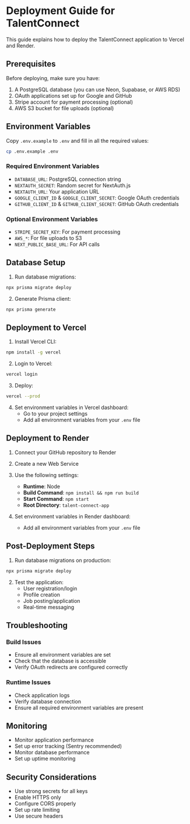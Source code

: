 # Deployment Guide for TalentConnect

This guide explains how to deploy the TalentConnect application to Vercel and Render.

## Prerequisites

Before deploying, make sure you have:

1. A PostgreSQL database (you can use Neon, Supabase, or AWS RDS)
2. OAuth applications set up for Google and GitHub
3. Stripe account for payment processing (optional)
4. AWS S3 bucket for file uploads (optional)

## Environment Variables

Copy `.env.example` to `.env` and fill in all the required values:

```bash
cp .env.example .env
```

### Required Environment Variables

- `DATABASE_URL`: PostgreSQL connection string
- `NEXTAUTH_SECRET`: Random secret for NextAuth.js
- `NEXTAUTH_URL`: Your application URL
- `GOOGLE_CLIENT_ID` & `GOOGLE_CLIENT_SECRET`: Google OAuth credentials
- `GITHUB_CLIENT_ID` & `GITHUB_CLIENT_SECRET`: GitHub OAuth credentials

### Optional Environment Variables

- `STRIPE_SECRET_KEY`: For payment processing
- `AWS_*`: For file uploads to S3
- `NEXT_PUBLIC_BASE_URL`: For API calls

## Database Setup

1. Run database migrations:
```bash
npx prisma migrate deploy
```

2. Generate Prisma client:
```bash
npx prisma generate
```

## Deployment to Vercel

1. Install Vercel CLI:
```bash
npm install -g vercel
```

2. Login to Vercel:
```bash
vercel login
```

3. Deploy:
```bash
vercel --prod
```

4. Set environment variables in Vercel dashboard:
   - Go to your project settings
   - Add all environment variables from your `.env` file

## Deployment to Render

1. Connect your GitHub repository to Render
2. Create a new Web Service
3. Use the following settings:
   - **Runtime**: Node
   - **Build Command**: `npm install && npm run build`
   - **Start Command**: `npm start`
   - **Root Directory**: `talent-connect-app`

4. Set environment variables in Render dashboard:
   - Add all environment variables from your `.env` file

## Post-Deployment Steps

1. Run database migrations on production:
```bash
npx prisma migrate deploy
```

2. Test the application:
   - User registration/login
   - Profile creation
   - Job posting/application
   - Real-time messaging

## Troubleshooting

### Build Issues
- Ensure all environment variables are set
- Check that the database is accessible
- Verify OAuth redirects are configured correctly

### Runtime Issues
- Check application logs
- Verify database connection
- Ensure all required environment variables are present

## Monitoring

- Monitor application performance
- Set up error tracking (Sentry recommended)
- Monitor database performance
- Set up uptime monitoring

## Security Considerations

- Use strong secrets for all keys
- Enable HTTPS only
- Configure CORS properly
- Set up rate limiting
- Use secure headers
